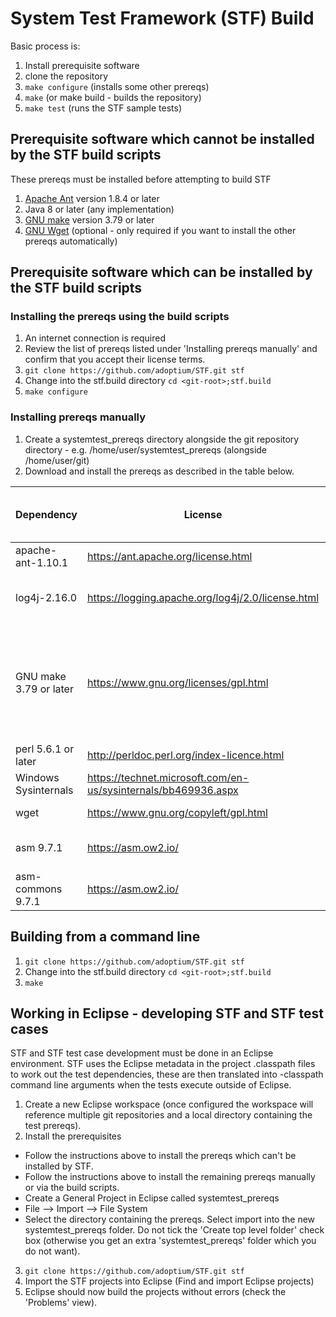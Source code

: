 # System Test Framework (STF) Build

Basic process is:
1. Install prerequisite software
2. clone the repository
3. `make configure` (installs some other prereqs)
4. `make` (or make build - builds the repository)
5. `make test` (runs the STF sample tests)

## Prerequisite software which cannot be installed by the STF build scripts
These prereqs must be installed before attempting to build STF
1. [Apache Ant](http://ant.apache.org) version 1.8.4 or later
2. Java 8 or later (any implementation)
3. [GNU make](https://www.gnu.org/software/make/) version 3.79 or later
4. [GNU Wget](https://www.gnu.org/software/wget/) (optional - only required if you want to install the other prereqs automatically)

## Prerequisite software which can be installed by the STF build scripts
### Installing the prereqs using the build scripts
1. An internet connection is required
2. Review the list of prereqs listed under 'Installing prereqs manually' and confirm that you accept their license terms.
3. `git clone https://github.com/adoptium/STF.git stf`
4. Change into the stf.build directory `cd <git-root>;stf.build`
5. `make configure`

### Installing prereqs manually
1. Create a systemtest_prereqs directory alongside the git repository directory - e.g. /home/user/systemtest_prereqs (alongside /home/user/git)
2. Download and install the prereqs as described in the table below.

| Dependency            | License                                                       | Used by    | Steps to obtain                                                                                                                                                                                                                                            |Install instructions                                                                                                                                                                                                                                                   |Installed via make / ant configure? |
|-----------------------|---------------------------------------------------------------|------------|------------------------------------------------------------------------------------------------------------------------------------------------------------------------------------------------------------------------------------------------------------|-----------------------------------------------------------------------------------------------------------------------------------------------------------------------------------------------------------------------------------------------------------------------|------------------------------------|
| apache-ant-1.10.1     | https://ant.apache.org/license.html                           | stf.build  | Download from https://archive.apache.org/dist/ant/binaries/apache-ant-1.10.1-bin.zip                                                                                                                                                                            | Unzip to PREREQS_ROOT/apache-ant-1.10.1                                                                                                                                                                                                                                 | Yes                                |
| log4j-2.16.0             | https://logging.apache.org/log4j/2.0/license.html             | stf.*      | Download from https://archive.apache.org/dist/logging/log4j/2.16.0/apache-log4j-2.16.0-bin.zip                                                                                                                                                                        | Copy to PREREQS_ROOT/log4j-2.16.0/log4j-api-2.16.0.jar and PREREQS_ROOT/log4j-2.16.0/log4j-core-2.16.0.jar                                                                                                                                                                                                                      | Yes                                |
| GNU make 3.79 or later| https://www.gnu.org/licenses/gpl.html                         | stf.build  | Windows - Download from http://gnuwin32.sourceforge.net/packages/make.htm<br>Unix: may already be installed on the test machine, a prebuilt version may already be available, otherwise build from source - see https://www.gnu.org/software/software.html	         | Add GNU make to PATH (ahead of any native platform make) before executing make or make test, or copy make to PREREQS_ROOT/gmake/<platform> where platform is linux_x86-32, linux_x86-64, linux_ppc-32, linux_390-31, linux_arm-32, win_x86-32, aix_ppc-64, zos_390-64                                                                    | No                                 |
| perl 5.6.1 or later   | http://perldoc.perl.org/index-licence.html                    | stf.core   | Windows - tests can be executed using Strawberry perl.  Other perl implementations may be OK too.                                       | Add to PATH                                                                                                                                                                                                                                                           | No                                 |
| Windows Sysinternals  | https://technet.microsoft.com/en-us/sysinternals/bb469936.aspx| stf.core   | Download from https://download.sysinternals.com/files/SysinternalsSuite.zip                                                                                                                                                                                         | Unzip to PREREQS_ROOT/windows_sysinternals                                                                                                                                                                                                                              | Yes                                |
| wget                  | https://www.gnu.org/copyleft/gpl.html                         | stf.build  | Windows - download from https://sourceforge.net/projects/gnuwin32/files/wget/1.11.4-1/wget-1.11.4-1-bin.zip                                                                                                                                                                   | Add to PATH                                                                                                                                                                                                                                                           | No                                 |
| asm 9.7.1                  | https://asm.ow2.io/                         | stf.load  | Download from https://repository.ow2.org/nexus/content/repositories/releases/org/ow2/asm/asm/9.7.1/asm-9.7.1.jar                                                                                                                                                                   | Copy to PREREQS_ROOT/asm/asm.jar                                                                                                                                                                                                                                                           | Yes                                 |
| asm-commons 9.7.1                  | https://asm.ow2.io/                         | stf.load  | Download from https://repository.ow2.org/nexus/content/repositories/releases/org/ow2/asm/asm-commons/9.7.1/asm-commons-9.7.1.jar                                                                                                                                                                   | Copy to PREREQS_ROOT/asm/asm-commons.jar                                                                                                                                                                                                                                                           | Yes                                 |

## Building from a command line
1. `git clone https://github.com/adoptium/STF.git stf`
2. Change into the stf.build directory `cd <git-root>;stf.build`
3. `make`

## Working in Eclipse - developing STF and STF test cases
STF and STF test case development must be done in an Eclipse environment. STF uses the Eclipse metadata
in the project .classpath files to work out the test dependencies, these are then translated into -classpath command
line arguments when the tests execute outside of Eclipse.
1. Create a new Eclipse workspace (once configured the workspace will reference multiple git repositories and a local directory containing the test prereqs).
2. Install the prerequisites
- Follow the instructions above to install the prereqs which can't be installed by STF.
- Follow the instructions above to install the remaining prereqs manually or via the build scripts.
- Create a General Project in Eclipse called systemtest_prereqs
- File --> Import --> File System
- Select the directory containing the prereqs. Select import into the new systemtest_prereqs folder.  Do not tick
the 'Create top level folder' check box (otherwise you get an extra 'systemtest_prereqs' folder which you do not
want).
3. `git clone https://github.com/adoptium/STF.git stf`
4. Import the STF projects into Eclipse (Find and import Eclipse projects)
5. Eclipse should now build the projects without errors (check the 'Problems' view).

